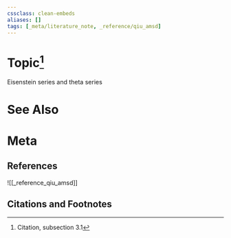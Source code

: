 ```yaml
---
cssclass: clean-embeds
aliases: []
tags: [_meta/literature_note, _reference/qiu_amsd]
---
```

# Topic[^1]
Eisenstein series and theta series

# See Also

# Meta
## References
![[_reference_qiu_amsd]]


## Citations and Footnotes
[^1]: Citation, subsection 3.1